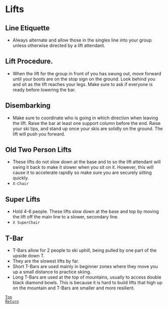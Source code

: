 # Lifts
## Line Etiquette
* Always alternate and allow those in the singles line into your group unless otherwise directed by a lift attendant.
## Lift Procedure.
* When the lift for the group in front of you has swung out, move forward until your boots are on the stop sign on the ground. Look behind you and sit as the lift reaches your legs. Make sure to ask if everyone is ready before lowering the bar.
## Disembarking
* Make sure to coordinate who is going in which direction when leaving the lift. Raise the bar at least one support column before the end. Raise your ski tips, and stand up once your skis are solidly on the ground. The lift will push you forward.
## Old Two Person Lifts
* These lifts do not slow down at the base and to so the lift attendant will swing it back to make it slower when you sit on it. However, this will cause it to accelerate rapidly so make sure you are securely sitting quickly.
* `X-Chair`
## Super Lifts
* Hold 4-6 people. These lifts slow down at the base and top by moving the lift off the main line to a slower, secondary line.
* `X SuperChair`
## T-Bar
* T-Bars allow for 2 people to ski uphill, being pulled by one part of the upside down T.
* They are the slowest lifts by far.
* Short T-Bars are used mainly in beginner zones where they move you up a small distance to practice skiing.
* Long T-Bars are used at the top of mountains, usually to access double black diamond bowls. This is because it is hard to build lifts that high up on the mountain and T-Bars are smaller and more resilient.

[`Top`](#lifts)  
[`Return`](./README.md#floridian-guide-to-skiing)